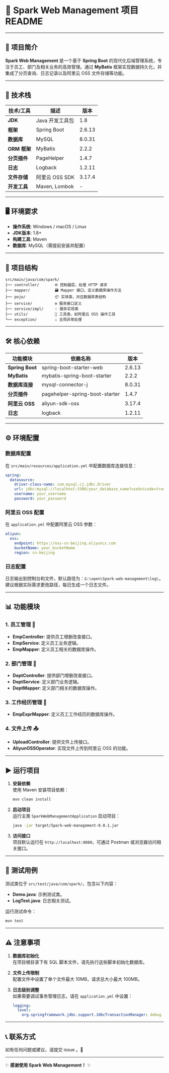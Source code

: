 # 🚀 Spark Web Management 项目 README

---

## 🌟 项目简介

**Spark Web Management** 是一个基于 **Spring Boot** 的现代化后端管理系统，专注于员工、部门及相关业务的高效管理。通过 **MyBatis** 框架实现数据持久化，并集成了分页查询、日志记录以及阿里云 OSS 文件存储等功能。

---

## 🔧 技术栈

| 技术/工具        | 描述                          | 版本       |
|------------------|-------------------------------|------------|
| **JDK**          | Java 开发工具包               | 1.8        |
| **框架**         | Spring Boot                   | 2.6.13     |
| **数据库**       | MySQL                         | 8.0.31     |
| **ORM 框架**     | MyBatis                       | 2.2.2      |
| **分页插件**     | PageHelper                    | 1.4.7      |
| **日志**         | Logback                       | 1.2.11     |
| **文件存储**     | 阿里云 OSS SDK                | 3.17.4     |
| **开发工具**     | Maven, Lombok                 | -          |

---

## 🖥️ 环境要求

- **操作系统**: Windows / macOS / Linux
- **JDK版本**: 1.8+
- **构建工具**: Maven
- **数据库**: MySQL（需提前安装并配置）

---

## 📂 项目结构

```plaintext
src/main/java/com/spark/
├── controller/       🌐 控制器层，处理 HTTP 请求
├── mapper/           🗃️ Mapper 接口，定义数据库操作方法
├── pojo/             📦 实体类，对应数据库表结构
├── service/          ⚙️ 服务接口定义
├── service/impl/     💡 服务实现类
├── utils/            🔧 工具类，如阿里云 OSS 操作工具
└── exception/        ⚠️ 全局异常处理
```


---

## 🛠️ 核心依赖

| 功能模块         | 依赖名称                          | 版本       |
|------------------|-----------------------------------|------------|
| **Spring Boot**  | spring-boot-starter-web          | 2.6.13     |
| **MyBatis**      | mybatis-spring-boot-starter      | 2.2.2      |
| **数据库连接**   | mysql-connector-j                | 8.0.31     |
| **分页插件**     | pagehelper-spring-boot-starter   | 1.4.7      |
| **阿里云 OSS**   | aliyun-sdk-oss                   | 3.17.4     |
| **日志**         | logback                          | 1.2.11     |

---

## ⚙️ 环境配置

### 数据库配置

在 `src/main/resources/application.yml` 中配置数据库连接信息：

```yaml
spring:
  datasource:
    driver-class-name: com.mysql.cj.jdbc.Driver
    url: jdbc:mysql://localhost:3306/your_database_name?useUnicode=true&characterEncoding=utf8&serverTimezone=UTC
    username: your_username
    password: your_password
```


### 阿里云 OSS 配置

在 `application.yml` 中配置阿里云 OSS 参数：

```yaml
aliyun:
  oss:
    endpoint: https://oss-cn-beijing.aliyuncs.com
    bucketName: your_bucketName
    region: cn-beijing
```


### 日志配置

日志输出到控制台和文件，默认路径为：`G:\open\Spark-web-management\log\`，建议根据实际需求更改路径，每日生成一个日志文件。

---

## 📊 功能模块

### 1. 员工管理 👥

- **EmpController**: 提供员工增删改查接口。
- **EmpService**: 定义员工业务逻辑。
- **EmpMapper**: 定义员工相关的数据库操作。

### 2. 部门管理 🏢

- **DeptController**: 提供部门增删改查接口。
- **DeptService**: 定义部门业务逻辑。
- **DeptMapper**: 定义部门相关的数据库操作。

### 3. 工作经历管理 📝

- **EmpExprMapper**: 定义员工工作经历的数据库操作。

### 4. 文件上传 📤

- **UploadController**: 提供文件上传接口。
- **AliyunOSSOperator**: 实现文件上传到阿里云 OSS 的功能。

---

## ▶️ 运行项目

1. **安装依赖**  
   使用 Maven 安装项目依赖：
   ```bash
   mvn clean install
   ```


2. **启动项目**  
   运行主类 `SparkWebManagementApplication` 启动项目：
   ```bash
   java -jar target/Spark-web-management-0.0.1.jar
   ```


3. **访问接口**  
   项目默认运行在 `http://localhost:8080`，可通过 Postman 或浏览器访问相关接口。

---

## 🧪 测试用例

测试类位于 `src/test/java/com/spark/`，包含以下内容：

- **Demo.java**: 示例测试类。
- **LogTest.java**: 日志相关测试。

运行测试命令：
```bash
mvn test
```


---

## ⚠️ 注意事项

1. **数据库初始化**  
   在项目根目录下有 SQL 脚本文件，请先执行这些脚本初始化数据库。

2. **文件上传限制**  
   配置文件中设置了单个文件最大 10MB，请求总大小最大 100MB。

3. **日志级别调整**  
   如果需要调试事务管理日志，请在 `application.yml` 中设置：
   ```yaml
   logging:
     level:
       org.springframework.jdbc.support.JdbcTransactionManager: debug
   ```


---

## 📞 联系方式

如有任何问题或建议，请提交 issue 。🌟

--- 

✨ **感谢使用 Spark Web Management！** ✨